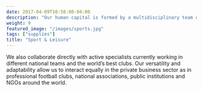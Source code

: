 ```yaml
---
date: 2017-04-09T10:58:08-04:00
description: "Our human capital is formed by a multidisciplinary team of professional sports experts"
weight: 9
featured_image: "/images/sports.jpg"
tags: ["supplies"]
title: "Sport & Leisure"
---
```

We also collaborate directly with active specialists currently working in different national teams and the world’s best clubs. Our versatility and adaptability allow us to interact equally in the private business sector as in professional football clubs, national associations, public institutions and NGOs around the world.


